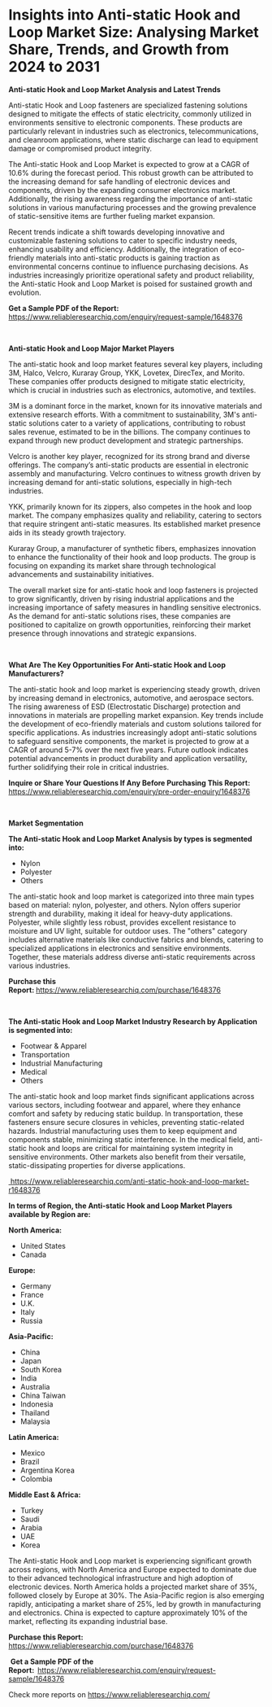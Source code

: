 <p><h1>Insights into Anti-static Hook and Loop Market Size: Analysing Market Share, Trends, and Growth from 2024 to 2031</h1></p><p><strong>Anti-static Hook and Loop Market Analysis and Latest Trends</strong></p>
<p><p>Anti-static Hook and Loop fasteners are specialized fastening solutions designed to mitigate the effects of static electricity, commonly utilized in environments sensitive to electronic components. These products are particularly relevant in industries such as electronics, telecommunications, and cleanroom applications, where static discharge can lead to equipment damage or compromised product integrity.</p><p>The Anti-static Hook and Loop Market is expected to grow at a CAGR of 10.6% during the forecast period. This robust growth can be attributed to the increasing demand for safe handling of electronic devices and components, driven by the expanding consumer electronics market. Additionally, the rising awareness regarding the importance of anti-static solutions in various manufacturing processes and the growing prevalence of static-sensitive items are further fueling market expansion.</p><p>Recent trends indicate a shift towards developing innovative and customizable fastening solutions to cater to specific industry needs, enhancing usability and efficiency. Additionally, the integration of eco-friendly materials into anti-static products is gaining traction as environmental concerns continue to influence purchasing decisions. As industries increasingly prioritize operational safety and product reliability, the Anti-static Hook and Loop Market is poised for sustained growth and evolution.</p></p>
<p><strong>Get a Sample PDF of the Report:&nbsp;</strong> <a href="https://www.reliableresearchiq.com/enquiry/request-sample/1648376?utm_campaign=1137&utm_medium=2&utm_source=Github&utm_content=ia&utm_term=29122024&utm_id=anti-static-hook-and-loop">https://www.reliableresearchiq.com/enquiry/request-sample/1648376</a></p>
<p>&nbsp;</p>
<p><strong>Anti-static Hook and Loop Major Market Players</strong></p>
<p><p>The anti-static hook and loop market features several key players, including 3M, Halco, Velcro, Kuraray Group, YKK, Lovetex, DirecTex, and Morito. These companies offer products designed to mitigate static electricity, which is crucial in industries such as electronics, automotive, and textiles.</p><p>3M is a dominant force in the market, known for its innovative materials and extensive research efforts. With a commitment to sustainability, 3M's anti-static solutions cater to a variety of applications, contributing to robust sales revenue, estimated to be in the billions. The company continues to expand through new product development and strategic partnerships.</p><p>Velcro is another key player, recognized for its strong brand and diverse offerings. The company’s anti-static products are essential in electronic assembly and manufacturing. Velcro continues to witness growth driven by increasing demand for anti-static solutions, especially in high-tech industries.</p><p>YKK, primarily known for its zippers, also competes in the hook and loop market. The company emphasizes quality and reliability, catering to sectors that require stringent anti-static measures. Its established market presence aids in its steady growth trajectory.</p><p>Kuraray Group, a manufacturer of synthetic fibers, emphasizes innovation to enhance the functionality of their hook and loop products. The group is focusing on expanding its market share through technological advancements and sustainability initiatives.</p><p>The overall market size for anti-static hook and loop fasteners is projected to grow significantly, driven by rising industrial applications and the increasing importance of safety measures in handling sensitive electronics. As the demand for anti-static solutions rises, these companies are positioned to capitalize on growth opportunities, reinforcing their market presence through innovations and strategic expansions.</p></p>
<p>&nbsp;</p>
<p><strong>What Are The Key Opportunities For Anti-static Hook and Loop Manufacturers?</strong></p>
<p><p>The anti-static hook and loop market is experiencing steady growth, driven by increasing demand in electronics, automotive, and aerospace sectors. The rising awareness of ESD (Electrostatic Discharge) protection and innovations in materials are propelling market expansion. Key trends include the development of eco-friendly materials and custom solutions tailored for specific applications. As industries increasingly adopt anti-static solutions to safeguard sensitive components, the market is projected to grow at a CAGR of around 5-7% over the next five years. Future outlook indicates potential advancements in product durability and application versatility, further solidifying their role in critical industries.</p></p>
<p><strong>Inquire or Share Your Questions If Any Before Purchasing This Report:</strong> <a href="https://www.reliableresearchiq.com/enquiry/pre-order-enquiry/1648376?utm_campaign=1137&utm_medium=2&utm_source=Github&utm_content=ia&utm_term=29122024&utm_id=anti-static-hook-and-loop">https://www.reliableresearchiq.com/enquiry/pre-order-enquiry/1648376</a></p>
<p>&nbsp;</p>
<p><strong>Market Segmentation</strong></p>
<p><strong>The Anti-static Hook and Loop Market Analysis by types is segmented into:</strong></p>
<p><ul><li>Nylon</li><li>Polyester</li><li>Others</li></ul></p>
<p><p>The anti-static hook and loop market is categorized into three main types based on material: nylon, polyester, and others. Nylon offers superior strength and durability, making it ideal for heavy-duty applications. Polyester, while slightly less robust, provides excellent resistance to moisture and UV light, suitable for outdoor uses. The "others" category includes alternative materials like conductive fabrics and blends, catering to specialized applications in electronics and sensitive environments. Together, these materials address diverse anti-static requirements across various industries.</p></p>
<p><strong>Purchase this Report:&nbsp;</strong><a href="https://www.reliableresearchiq.com/purchase/1648376?utm_campaign=1137&utm_medium=2&utm_source=Github&utm_content=ia&utm_term=29122024&utm_id=anti-static-hook-and-loop">https://www.reliableresearchiq.com/purchase/1648376</a></p>
<p>&nbsp;</p>
<p><strong>The Anti-static Hook and Loop Market Industry Research by Application is segmented into:</strong></p>
<p><ul><li>Footwear & Apparel</li><li>Transportation</li><li>Industrial Manufacturing</li><li>Medical</li><li>Others</li></ul></p>
<p><p>The anti-static hook and loop market finds significant applications across various sectors, including footwear and apparel, where they enhance comfort and safety by reducing static buildup. In transportation, these fasteners ensure secure closures in vehicles, preventing static-related hazards. Industrial manufacturing uses them to keep equipment and components stable, minimizing static interference. In the medical field, anti-static hook and loops are critical for maintaining system integrity in sensitive environments. Other markets also benefit from their versatile, static-dissipating properties for diverse applications.</p></p>
<p><a href="https://www.reliableresearchiq.com/anti-static-hook-and-loop-market-r1648376?utm_campaign=1137&utm_medium=2&utm_source=Github&utm_content=ia&utm_term=29122024&utm_id=anti-static-hook-and-loop">&nbsp;https://www.reliableresearchiq.com/anti-static-hook-and-loop-market-r1648376</a></p>
<p><strong>In terms of Region, the Anti-static Hook and Loop Market Players available by Region are:</strong></p>
<p>
    <p> <strong> North America: </strong>
        <ul>
            <li>United States</li>
            <li>Canada</li>
        </ul>
        </p> 
    <p> <strong> Europe: </strong>
        <ul>
            <li>Germany</li>
            <li>France</li>
            <li>U.K.</li>
            <li>Italy</li>
            <li>Russia</li>
        </ul>
        </p> 
    <p> <strong> Asia-Pacific: </strong>
        <ul>
            <li>China</li>
            <li>Japan</li>
            <li>South Korea</li>
            <li>India</li>
            <li>Australia</li>
            <li>China Taiwan</li>
            <li>Indonesia</li>
            <li>Thailand</li>
            <li>Malaysia</li>
        </ul>
        </p> 
    <p> <strong> Latin America: </strong>
        <ul>
            <li>Mexico</li>
            <li>Brazil</li>
            <li>Argentina Korea</li>
            <li>Colombia</li>
        </ul>
        </p> 
    <p> <strong> Middle East & Africa: </strong>
        <ul>
            <li>Turkey</li>
            <li>Saudi</li>
            <li>Arabia</li>
            <li>UAE</li>
            <li>Korea</li>
        </ul>
    </p>
    </p>
<p><p>The Anti-static Hook and Loop market is experiencing significant growth across regions, with North America and Europe expected to dominate due to their advanced technological infrastructure and high adoption of electronic devices. North America holds a projected market share of 35%, followed closely by Europe at 30%. The Asia-Pacific region is also emerging rapidly, anticipating a market share of 25%, led by growth in manufacturing and electronics. China is expected to capture approximately 10% of the market, reflecting its expanding industrial base.</p></p>
<p><strong>Purchase this Report: </strong><a href="https://www.reliableresearchiq.com/purchase/1648376?utm_campaign=1137&utm_medium=2&utm_source=Github&utm_content=ia&utm_term=29122024&utm_id=anti-static-hook-and-loop">https://www.reliableresearchiq.com/purchase/1648376</a></p>
<p>&nbsp;<strong>Get a Sample PDF of the Report:&nbsp;&nbsp;</strong><a href="https://www.reliableresearchiq.com/enquiry/request-sample/1648376?utm_campaign=1137&utm_medium=2&utm_source=Github&utm_content=ia&utm_term=29122024&utm_id=anti-static-hook-and-loop">https://www.reliableresearchiq.com/enquiry/request-sample/1648376</a></p>
<p><strong></strong></p>
<p>Check more reports on <a href="https://www.reliableresearchiq.com/?utm_campaign=1137&utm_medium=2&utm_source=Github&utm_content=ia&utm_term=29122024&utm_id=anti-static-hook-and-loop">https://www.reliableresearchiq.com/</a></p>